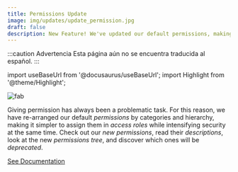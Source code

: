 ```yaml
---
title: Permissions Update
image: img/updates/update_permission.jpg
draft: false
description: New Feature! We've updated our default permissions, making it easier and safer to assign them to access roles.
---
```


:::caution Advertencia
Esta página aún no se encuentra traducida al español.
:::

import useBaseUrl from '@docusaurus/useBaseUrl'; 
import Highlight from '@theme/Highlight';


<div className="align-center">
<div className="card">
<div className="card__header">

</div>
<div className="card__image">
<img alt="fab" className="img_card" src={useBaseUrl('img/updates/update_permission.jpg')} />
<br/>
</div>
<div className="card__body">

Giving permission has always been a problematic task. For this reason, we have re-arranged our default _permissions_ by categories and hierarchy, making it simpler to assign them in _access roles_ while intensifying security at the same time. Check out our _new permissions_, read their _descriptions_, look at the new _permissions tree_, and discover which ones will be _deprecated_.

</div>
<div className="card__footer text-center align-padding-center">

<a className="button button--info button--block" href="/docs/documentation/admin/admin_accessrole#default-permissions">See Documentation</a>
<br/>

</div>
</div>
</div>

